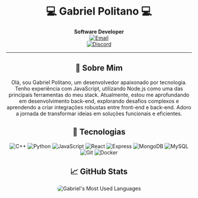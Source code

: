 <h1 align="center">💻 Gabriel Politano 💻</h1>
 
<p align="center">  
  <strong>Software Developer</strong><br>    
  <a href="mailto:gabriel.cpolitano@gmail.com">   
    <img src="https://img.shields.io/badge/-Email-D14836?style=flat-square&logo=Gmail&logoColor=white" alt="Email"/>
  </a>
  <br>
  <a href="https://discordapp.com/users/1230514914142060575">
    <img src="https://img.shields.io/badge/Discord-7289DA?style=flat-square&logo=discord&logoColor=white" alt="Discord"/>
  </a>
</p>

---

<h2 align="center">🚀 Sobre Mim</h2>
<p align="center">Olá, sou Gabriel Politano, um desenvolvedor apaixonado por tecnologia. Tenho experiência com JavaScript, utilizando Node.js como uma das principais ferramentas do meu stack. Atualmente, estou me aprofundando em desenvolvimento back-end, explorando desafios complexos e aprendendo a criar integrações robustas entre front-end e back-end. Adoro a jornada de transformar ideias em soluções funcionais e eficientes.</p>

<h2 align="center">📱 Tecnologias</h2>

<p align="center">
  <img src="https://img.shields.io/badge/-C++-00599C?style=flat-square&logo=c%2B%2B&logoColor=white" alt="C++"/>

  <img src="https://img.shields.io/badge/-Python-3776AB?style=flat-square&logo=python&logoColor=white" alt="Python"/>
  <img src="https://img.shields.io/badge/-JavaScript-F7DF1E?style=flat-square&logo=javascript&logoColor=black" alt="JavaScript"/>
  <img src="https://img.shields.io/badge/-React-61DAFB?style=flat-square&logo=react&logoColor=black" alt="React"/>
  <img src="https://img.shields.io/badge/-Express-black?style=flat-square&logo=Express" alt="Express"/>
  <img src="https://img.shields.io/badge/-MongoDB-47A248?style=flat-square&logo=mongodb&logoColor=white" alt="MongoDB"/>
  <img src="https://img.shields.io/badge/-MySQL-4479A1?style=flat-square&logo=mysql&logoColor=white" alt="MySQL"/>
  <img src="https://img.shields.io/badge/-Git-F05032?style=flat-square&logo=git&logoColor=white" alt="Git"/>
  <img src="https://img.shields.io/badge/-Docker-2496ED?style=flat-square&logo=docker&logoColor=white" alt="Docker"/>
</p>

<h2 align="center">📈 GitHub Stats</h2>

<div align="center">
  <img
    style="border-radius: 10px;"
    src="https://github-readme-stats.vercel.app/api/top-langs/?username=gabrielcpolitano&hide_progress=false&bg_color=30,2e2e2e,4b4b4b&title_color=fff&text_color=fff"
    alt="Gabriel's Most Used Languages"
  />
</div>
